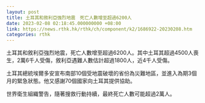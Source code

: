 ```yaml
---
layout: post
title: 土耳其和敘利亞強烈地震　死亡人數增至超過6200人
date: 2023-02-08 02:18:45.000000000 +08:00
link: https://news.rthk.hk/rthk/ch/component/k2/1686922-20230208.htm
categories: rthk
---
```


土耳其和敘利亞強烈地震，死亡人數增至超過6200人。其中土耳其超過4500人喪生，2萬6千人受傷，敘利亞遇難人數估計超過1800人，近4千人受傷。

土耳其總統埃爾多安宣布南部10個受地震破壞的省份為災難地區，並進入為期3個月的緊急狀態。他又感謝70個國家向土耳其提供協助。

世界衛生組織警告，隨著搜救行動持續，最終死亡人數可能超過2萬人。
